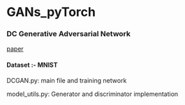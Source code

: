 # GANs_pyTorch

### DC Generative Adversarial Network
  [paper](https://arxiv.org/pdf/1511.06434.pdf)
#### Dataset :- MNIST
  DCGAN.py: main file and training network

  model_utils.py: Generator and discriminator implementation
